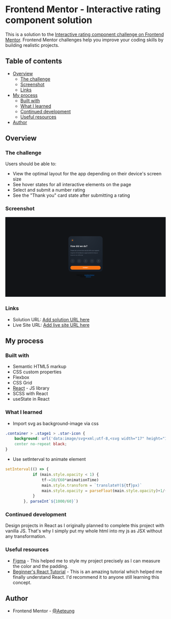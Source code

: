 # Frontend Mentor - Interactive rating component solution

This is a solution to the [Interactive rating component challenge on Frontend Mentor](https://www.frontendmentor.io/challenges/interactive-rating-component-koxpeBUmI). Frontend Mentor challenges help you improve your coding skills by building realistic projects. 

## Table of contents

- [Overview](#overview)
  - [The challenge](#the-challenge)
  - [Screenshot](#screenshot)
  - [Links](#links)
- [My process](#my-process)
  - [Built with](#built-with)
  - [What I learned](#what-i-learned)
  - [Continued development](#continued-development)
  - [Useful resources](#useful-resources)
- [Author](#author)

## Overview

### The challenge

Users should be able to:

- View the optimal layout for the app depending on their device's screen size
- See hover states for all interactive elements on the page
- Select and submit a number rating
- See the "Thank you" card state after submitting a rating

### Screenshot

![](./screenshot.png)

### Links

- Solution URL: [Add solution URL here](https://github.com/Aeteung/interactive-rating-component-main)
- Live Site URL: [Add live site URL here](https://aeteung.github.io/interactive-rating-component-main/)

## My process

### Built with

- Semantic HTML5 markup
- CSS custom properties
- Flexbox
- CSS Grid
- [React](https://reactjs.org/) - JS library
- SCSS with React
- useState in React

### What I learned

- Import svg as background-image via css
```css
.container > .stage1 > .star-icon {
    background: url('data:image/svg+xml;utf-8,<svg width="17" height="16" xmlns="http://www.w3.org/2000/svg"><path d="m9.067.43 1.99 4.031c.112.228.33.386.58.422l4.45.647a.772.772 0 0 1 .427 1.316l-3.22 3.138a.773.773 0 0 0-.222.683l.76 4.431a.772.772 0 0 1-1.12.813l-3.98-2.092a.773.773 0 0 0-.718 0l-3.98 2.092a.772.772 0 0 1-1.119-.813l.76-4.431a.77.77 0 0 0-.222-.683L.233 6.846A.772.772 0 0 1 .661 5.53l4.449-.647a.772.772 0 0 0 .58-.422L7.68.43a.774.774 0 0 1 1.387 0Z" fill="%23FC7614"/></svg>') 
    center no-repeat black;
}
```

- Use setInterval to animate element 
```js
setInterval(() => {
            if (main.style.opacity < 1) {
                tf-=10/(60*animationTime)
                main.style.transform = `translateY(${tf}px)`
                main.style.opacity = parseFloat(main.style.opacity)+1/(60*animationTime)
            }
        }, parseInt`${1000/60}`)
```

### Continued development

Design projects in React as I originally planned to complete this project with vanilla JS. That's why I simply put my whole html into my js as JSX without any transformation.

### Useful resources

- [Figma](https://www.figma.com/) - This helped me to style my project precisely as I can measure the color and the padding.
- [Beginner's React Tutorial](https://www.youtube.com/watch?v=bMknfKXIFA8&ab_channel=freeCodeCamp.org) - This is an amazing tutorial which helped me finally understand React. I'd recommend it to anyone still learning this concept.

## Author

- Frontend Mentor - [@Aeteung](https://www.frontendmentor.io/profile/Aeteung)

